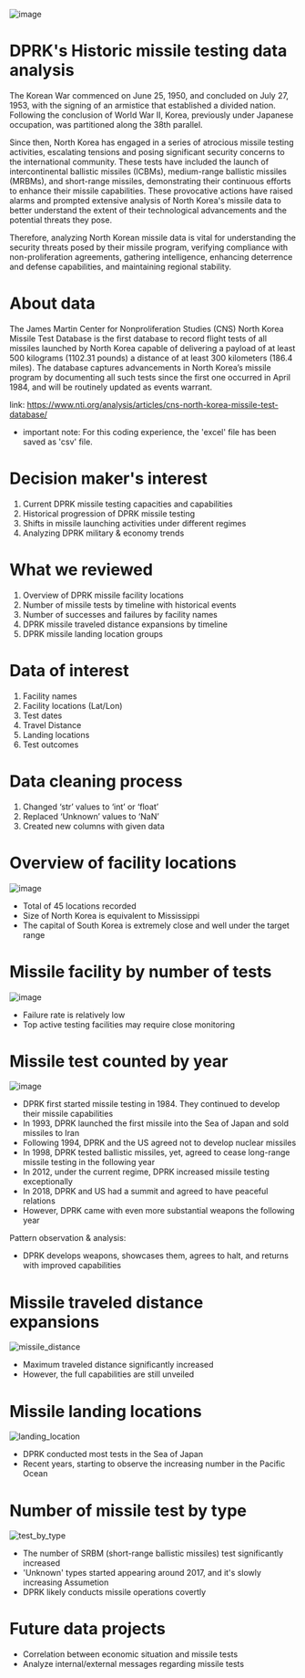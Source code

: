 ![image](https://github.com/mesege1/dprk_missile_stats/assets/135185712/f8a6c5ae-143e-4efc-9e42-b5027af11c95)

# DPRK's Historic missile testing data analysis
The Korean War commenced on June 25, 1950, and concluded on July 27, 1953, with the signing of an armistice that established a divided nation. Following the conclusion of World War II, Korea, previously under Japanese occupation, was partitioned along the 38th parallel. 

Since then, North Korea has engaged in a series of atrocious missile testing activities, escalating tensions and posing significant security concerns to the international community. These tests have included the launch of intercontinental ballistic missiles (ICBMs), medium-range ballistic missiles (MRBMs), and short-range missiles, demonstrating their continuous efforts to enhance their missile capabilities. These provocative actions have raised alarms and prompted extensive analysis of North Korea's missile data to better understand the extent of their technological advancements and the potential threats they pose.

Therefore, analyzing North Korean missile data is vital for understanding the security threats posed by their missile program, verifying compliance with non-proliferation agreements, gathering intelligence, enhancing deterrence and defense capabilities, and maintaining regional stability.

# About data
The James Martin Center for Nonproliferation Studies (CNS) North Korea Missile Test Database is the first database to record flight tests of all missiles launched by North Korea capable of delivering a payload of at least 500 kilograms (1102.31 pounds) a distance of at least 300 kilometers (186.4 miles). The database captures advancements in North Korea’s missile program by documenting all such tests since the first one occurred in April 1984, and will be routinely updated as events warrant.

link: https://www.nti.org/analysis/articles/cns-north-korea-missile-test-database/

* important note: For this coding experience, the 'excel' file has been saved as 'csv' file.

# Decision maker's interest
1. Current DPRK missile testing capacities and capabilities
2. Historical progression of DPRK missile testing
3. Shifts in missile launching activities under different regimes
4. Analyzing DPRK military & economy trends

# What we reviewed
1. Overview of DPRK missile facility locations 
2. Number of missile tests by timeline with historical events
3. Number of successes and failures by facility names
4. DPRK missile traveled distance expansions by timeline
5. DPRK missile landing location groups

# Data of interest
1. Facility names
2. Facility locations (Lat/Lon)
3. Test dates
4. Travel Distance
5. Landing locations
6. Test outcomes

# Data cleaning process
1. Changed ‘str’ values to ‘int’ or ‘float’
2. Replaced ‘Unknown’ values to ‘NaN’
3. Created new columns with given data

# Overview of facility locations
![image](https://github.com/mesege1/dprk_missile_stats/assets/135185712/1efb4a62-aa80-4392-8f86-cdb3340083c8)
* Total of 45 locations recorded
* Size of North Korea is equivalent to Mississippi
* The capital of South Korea is extremely close and well under the target range
  
# Missile facility by number of tests
![image](https://github.com/mesege1/dprk_missile_stats/assets/135185712/0bf8b1b9-de0b-4f84-a98c-2266b8a7c1b8)
* Failure rate is relatively low
* Top active testing facilities may require close monitoring
  
# Missile test counted by year
![image](https://github.com/mesege1/dprk_missile_stats/assets/135185712/379f36fe-971b-462a-bce3-81f934e1139f)
* DPRK first started missile testing in 1984. They continued to develop their missile capabilities
* In 1993, DPRK launched the first missile into the Sea of Japan and sold missiles to Iran
* Following 1994, DPRK and the US agreed not to develop nuclear missiles
* In 1998, DPRK tested ballistic missiles, yet, agreed to cease long-range missile testing in the following year
* In 2012, under the current regime, DPRK increased missile testing exceptionally
* In 2018, DPRK and US had a summit and agreed to have peaceful relations 
* However, DPRK came with even more substantial weapons the following year
  
Pattern observation & analysis:
* DPRK develops weapons, showcases them, agrees to halt, and returns with improved capabilities
  
# Missile traveled distance expansions
![missile_distance](https://github.com/mesege1/dprk_missile_stats/assets/135185712/3b36d56c-c7de-479d-9f83-916805dd1d20)
* Maximum traveled distance significantly increased
* However, the full capabilities are still unveiled
  
# Missile landing locations
![landing_location](https://github.com/mesege1/dprk_missile_stats/assets/135185712/5f4ece39-6521-4919-94a2-98b5b2ef95e2)
* DPRK conducted most tests in the Sea of Japan
* Recent years, starting to observe the increasing number in the Pacific Ocean
  
# Number of missile test by type
![test_by_type](https://github.com/mesege1/dprk_missile_stats/assets/135185712/bbc22965-9139-43a8-bf82-6a21de1813f2)
* The number of SRBM (short-range ballistic missiles) test significantly increased
* 'Unknown' types started appearing around 2017, and it's slowly increasing
Assumetion
* DPRK likely conducts missile operations covertly

# Future data projects
* Correlation between economic situation and missile tests
* Analyze internal/external messages regarding missile tests
